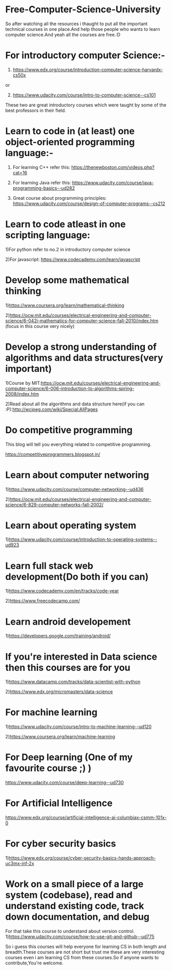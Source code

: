 # Free-Computer-Science-University
So after watching all the resources i thaught to put all the important technical courses in one place.And help those people who wants to learn computer science.And yeah all the courses are free.:D 

# For introductory computer Science:-

1) https://www.edx.org/course/introduction-computer-science-harvardx-cs50x

or

2) https://www.udacity.com/course/intro-to-computer-science--cs101

These two are great introductory courses which were taught by some of the best professors in their field.

# Learn to code in (at least) one object-oriented programming language:-

1) For learning C++ refer this:
https://thenewboston.com/videos.php?cat=16

2) For learning Java refer this: 
https://www.udacity.com/course/java-programming-basics--ud282

3) Great course about programming principles:
https://www.udacity.com/course/design-of-computer-programs--cs212

# Learn to code atleast in one scripting language:

1)For python refer to no.2 in introductory computer science

2)For javascript: 
https://www.codecademy.com/learn/javascript

# Develop some mathematical thinking

1)https://www.coursera.org/learn/mathematical-thinking	

2)https://ocw.mit.edu/courses/electrical-engineering-and-computer-science/6-042j-mathematics-for-computer-science-fall-2010/index.htm (focus in this course very nicely)

# Develop a strong understanding of algorithms and data structures(very important)

1)Course by MIT:https://ocw.mit.edu/courses/electrical-engineering-and-computer-science/6-006-introduction-to-algorithms-spring-2008/index.htm

2)Read about all the algorithms and data structure here(if you can :P):http://wcipeg.com/wiki/Special:AllPages

# Do competitive programming

This blog will tell you everything related to competitive programming.

https://competitiveprogrammers.blogspot.in/

# Learn about computer networing 
1)https://www.udacity.com/course/computer-networking--ud436

2)https://ocw.mit.edu/courses/electrical-engineering-and-computer-science/6-829-computer-networks-fall-2002/

# Learn about operating system

1)https://www.udacity.com/course/introduction-to-operating-systems--ud923

# Learn full stack web development(Do both if you can)	

1)https://www.codecademy.com/en/tracks/code-year

2)https://www.freecodecamp.com/

# Learn android developement

1)https://developers.google.com/training/android/

# If you're interested in Data science then this courses are for you

1)https://www.datacamp.com/tracks/data-scientist-with-python

2)https://www.edx.org/micromasters/data-science

# For machine learning 

1)https://www.udacity.com/course/intro-to-machine-learning--ud120

2)https://www.coursera.org/learn/machine-learning

# For Deep learning (One of my favourite course ;) )

https://www.udacity.com/course/deep-learning--ud730

# For Artificial Intelligence

https://www.edx.org/course/artificial-intelligence-ai-columbiax-csmm-101x-0

# For cyber security basics 

1)https://www.edx.org/course/cyber-security-basics-hands-approach-uc3mx-inf-2x

# Work on a small piece of a large system (codebase), read and understand existing code, track down documentation, and debug
For that take this course to understand about version control.
1)https://www.udacity.com/course/how-to-use-git-and-github--ud775

So i guess this courses will help everyone for learning CS in both length and breadth.These courses are not short but trust me these are very interesting courses even i am learning CS from these courses.So if anyone wants to contribute,You're welcome.

